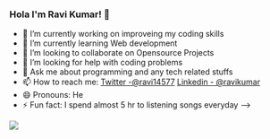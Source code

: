 ### Hola I'm Ravi Kumar! 👋


- 🔭 I’m currently working on improveing my coding skills
- 🌱 I’m currently learning Web development
- 👯 I’m looking to collaborate on Opensource Projects
- 🤔 I’m looking for help with coding problems
- 💬 Ask me about programming and any tech related stuffs
- 📫 How to reach me: [Twitter -@ravi14577](https://twitter.com/ravi14577)   [Linkedin - @ravikumar](https://www.linkedin.com/in/ravi-kumar-950747b4/)
- 😄 Pronouns: He
- ⚡ Fun fact: I spend almost 5 hr to listening songs everyday
-->
<img src="https://github-readme-stats.vercel.app/api?username=ravikr126&&show_icons=true&title_color==ffffff&icon_color=bb2acf&text_color=daf7dc&bg_color=151515">
